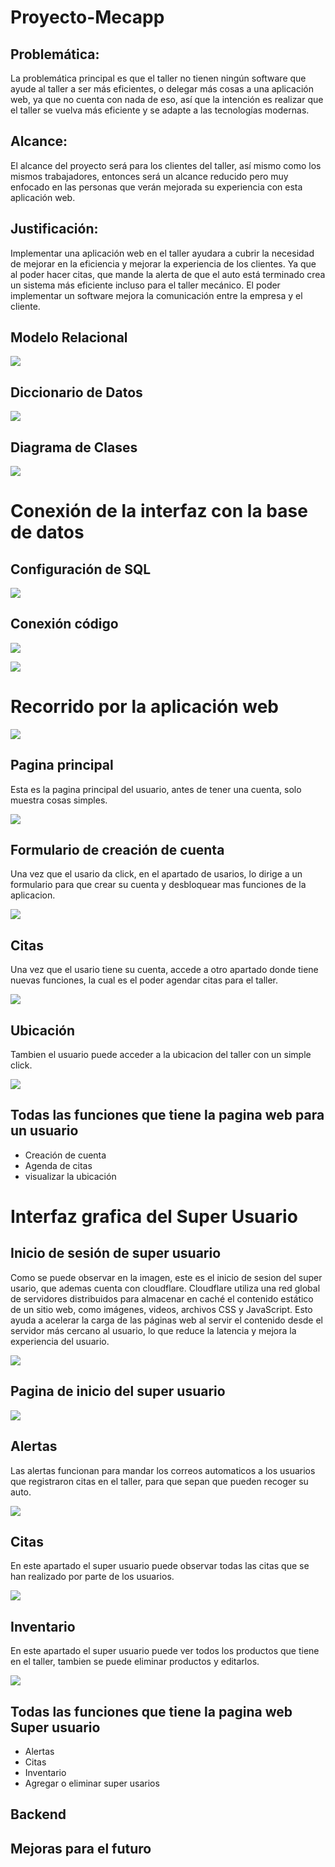 # Proyecto-Mecapp
## Problemática:

La problemática principal es que el taller no tienen ningún software que ayude al taller a ser más eficientes, o delegar más cosas a una aplicación web, ya que no
cuenta con nada de eso, así que la intención es realizar que el taller se vuelva más eficiente y se adapte a las tecnologías modernas.
## Alcance:

El alcance del proyecto será para los clientes del taller, así mismo como los mismos trabajadores, entonces será un alcance reducido pero muy enfocado en las
personas que verán mejorada su experiencia con esta aplicación web.
## Justificación:

Implementar una aplicación web en el taller ayudara a cubrir la necesidad de mejorar en la eficiencia y mejorar la experiencia de los clientes. Ya que al poder
hacer citas, que mande la alerta de que el auto está terminado crea un sistema más eficiente incluso para el taller mecánico. El poder implementar un software mejora
la comunicación entre la empresa y el cliente.

## Modelo Relacional

![](https://github.com/Quetzal345/Proyecto-Mecapp/blob/7d883d97c4da9b9f647538b1fda5b59c2ff4f3e5/Capturas/Modelo_Relacional.png)

## Diccionario de Datos

![](https://github.com/Quetzal345/Proyecto-Mecapp/blob/7d883d97c4da9b9f647538b1fda5b59c2ff4f3e5/Capturas/Diccionario_Datos.png)

## Diagrama de Clases

![](https://github.com/Quetzal345/Proyecto-Mecapp/blob/7d883d97c4da9b9f647538b1fda5b59c2ff4f3e5/Capturas/Diagrama_clases.png)

# Conexión de la interfaz con la base de datos 

## Configuración de SQL

![](https://github.com/Quetzal345/Proyecto-Mecapp/blob/7d883d97c4da9b9f647538b1fda5b59c2ff4f3e5/Capturas/SQL.png)

## Conexión código 

![](https://github.com/Quetzal345/Proyecto-Mecapp/blob/7d883d97c4da9b9f647538b1fda5b59c2ff4f3e5/Capturas/Conecta1.png)

![](https://github.com/Quetzal345/Proyecto-Mecapp/blob/7d883d97c4da9b9f647538b1fda5b59c2ff4f3e5/Capturas/Conecta2.png)

# Recorrido por la aplicación web

![](https://github.com/Quetzal345/Proyecto-Mecapp/blob/6bf6a6961e69683eb4498e76089cae03317f9671/Capturas/Funcion8.png)

## Pagina principal 

Esta es la pagina principal del usuario, antes de tener una cuenta, solo muestra cosas simples.

 ![](https://github.com/Quetzal345/Proyecto-Mecapp/blob/6bf6a6961e69683eb4498e76089cae03317f9671/Capturas/Funcion2.png)

 ## Formulario de creación de cuenta

 Una vez que el usario da click, en el apartado de usarios, lo dirige a un formulario para que crear su cuenta y desbloquear mas funciones de la aplicacion.

 ![](https://github.com/Quetzal345/Proyecto-Mecapp/blob/6bf6a6961e69683eb4498e76089cae03317f9671/Capturas/Funcion3.png)

 ## Citas

 Una vez que el usario tiene su cuenta, accede a otro apartado donde tiene nuevas funciones, la cual es el poder agendar citas para el taller.

 ![](https://github.com/Quetzal345/Proyecto-Mecapp/blob/6bf6a6961e69683eb4498e76089cae03317f9671/Capturas/Funcion5.png)

 ## Ubicación 

 Tambien el usuario puede acceder a la ubicacion del taller con un simple click.

 ![](https://github.com/Quetzal345/Proyecto-Mecapp/blob/6bf6a6961e69683eb4498e76089cae03317f9671/Capturas/Funcion7.png)

## Todas las funciones que tiene la pagina web para un usuario 

- Creación de cuenta
- Agenda de citas
- visualizar la ubicación

# Interfaz grafica del Super Usuario

## Inicio de sesión de super usuario

Como se puede observar en la imagen, este es el inicio de sesion del super usario, que ademas cuenta con 
cloudflare.
Cloudflare utiliza una red global de servidores distribuidos para almacenar en caché el contenido estático de un sitio web, como imágenes, videos, archivos CSS y JavaScript. Esto ayuda a acelerar la carga de las páginas web al servir el contenido desde el servidor más cercano al usuario, lo que reduce la latencia y mejora la experiencia del usuario.

![](https://github.com/Quetzal345/Proyecto-Mecapp/blob/70f8157df1170eed1ee273cba08b34a711e60e7e/Capturas/Super1.png)

## Pagina de inicio del super usuario 

![](https://github.com/Quetzal345/Proyecto-Mecapp/blob/70f8157df1170eed1ee273cba08b34a711e60e7e/Capturas/Super2.png)

## Alertas 

Las alertas funcionan para mandar los correos automaticos a los usuarios que registraron citas en el taller, para que sepan que pueden recoger su auto.

![](https://github.com/Quetzal345/Proyecto-Mecapp/blob/70f8157df1170eed1ee273cba08b34a711e60e7e/Capturas/Super3.png)

## Citas

En este apartado el super usuario puede observar todas las citas que se han realizado por parte de los usuarios.

![](https://github.com/Quetzal345/Proyecto-Mecapp/blob/70f8157df1170eed1ee273cba08b34a711e60e7e/Capturas/Super4.png)

## Inventario 

En este apartado el super usuario puede ver todos los productos que tiene en el taller, tambien se puede eliminar productos y editarlos.

![](https://github.com/Quetzal345/Proyecto-Mecapp/blob/70f8157df1170eed1ee273cba08b34a711e60e7e/Capturas/Super6.png)

## Todas las funciones que tiene la pagina web Super usuario

- Alertas
- Citas 
- Inventario
- Agregar o eliminar super usarios

## Backend

## Mejoras para el futuro 

